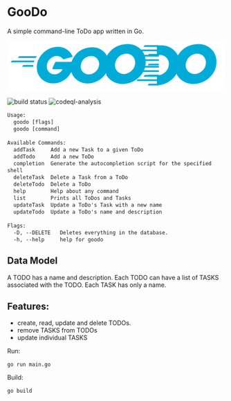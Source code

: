# GooDo

A simple command-line ToDo app written in Go.

![logo](.github/logo.png)

![build status](https://github.com/MarkusZoppelt/goodo/actions/workflows/go.yml/badge.svg)
![codeql-analysis](https://github.com/MarkusZoppelt/goodo/actions/workflows/codeql-analysis.yml/badge.svg)


    Usage:
      goodo [flags]
      goodo [command]
    
    Available Commands:
      addTask     Add a new Task to a given ToDo
      addTodo     Add a new ToDo
      completion  Generate the autocompletion script for the specified shell
      deleteTask  Delete a Task from a ToDo
      deleteTodo  Delete a ToDo
      help        Help about any command
      list        Prints all ToDos and Tasks
      updateTask  Update a ToDo's Task with a new name
      updateTodo  Update a ToDo's name and description
    
    Flags:
      -D, --DELETE   Deletes everything in the database.
      -h, --help     help for goodo

## Data Model

A TODO has a name and description.
Each TODO can have a list of TASKS associated with the TODO. 
Each TASK has only a name.

## Features:

 - create, read, update and delete TODOs.
 - remove TASKS from TODOs
 - update individual TASKS

Run:

    go run main.go

Build:

    go build


